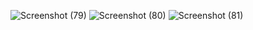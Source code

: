 ![Screenshot (79)](https://github.com/HarshanaBandaraAg91/Background-animation/assets/139755295/641043ad-44bf-431d-b54e-115c11b7470d)
![Screenshot (80)](https://github.com/HarshanaBandaraAg91/Background-animation/assets/139755295/58c55e31-c962-42c0-bd79-c18f75f3091d)
![Screenshot (81)](https://github.com/HarshanaBandaraAg91/Background-animation/assets/139755295/e61612a0-d388-4a6a-ae42-d0afbda065a0)
